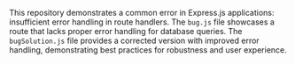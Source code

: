 This repository demonstrates a common error in Express.js applications: insufficient error handling in route handlers.  The `bug.js` file showcases a route that lacks proper error handling for database queries.  The `bugSolution.js` file provides a corrected version with improved error handling, demonstrating best practices for robustness and user experience.